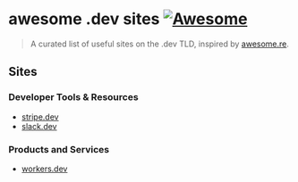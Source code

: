 # awesome .dev sites [![Awesome](https://cdn.rawgit.com/sindresorhus/awesome/d7305f38d29fed78fa85652e3a63e154dd8e8829/media/badge.svg)](https://github.com/sindresorhus/awesome)

> A curated list of useful sites on the .dev TLD, inspired by [awesome.re](http://awesome.re).

## Sites

### Developer Tools & Resources

- [stripe.dev](https://stripe.dev/)
- [slack.dev](https://slack.dev/)

### Products and Services

- [workers.dev](https://workers.dev/)
